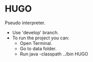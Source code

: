 # HUGO

Pseudo interpreter.


- Use 'develop' branch.
- To run the project you can:
    - Open Terminal.
    - Go to data folder.
    - Run java -classpath ../bin HUGO